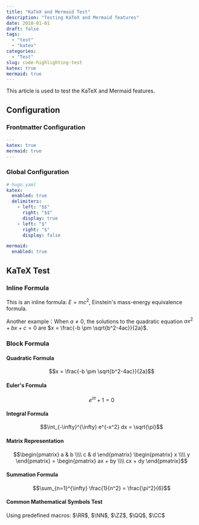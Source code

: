 ```yaml
---
title: "KaTeX and Mermaid Test"
description: "Testing KaTeX and Mermaid features"
date: 2010-01-01
draft: false
tags: 
  - "test"
  - "katex"
categories:
  - "Test"
slug: code-highlighting-test
katex: true
mermaid: true
---
```


This article is used to test the KaTeX and Mermaid features.

## Configuration

### Frontmatter Configuration
```yaml
---
katex: true
mermaid: true
---
```

### Global Configuration
```yaml
# hugo.yaml
katex:
  enabled: true
  delimiters: 
    - left: "$$"
      right: "$$"
      display: true
    - left: "$"
      right: "$"
      display: false

mermaid:
  enabled: true
```

## KaTeX Test

### Inline Formula

This is an inline formula: $E = mc^2$, Einstein's mass-energy equivalence formula.

Another example：When $a \neq 0$, the solutions to the quadratic equation $ax^2 + bx + c = 0$ are $x = \frac{-b \pm \sqrt{b^2-4ac}}{2a}$.

### Block Formula
#### Quadratic Formula
$$x = \frac{-b \pm \sqrt{b^2-4ac}}{2a}$$

#### Euler's Formula
$$e^{i\pi} + 1 = 0$$

#### Integral Formula
$$\int_{-\infty}^{\infty} e^{-x^2} dx = \sqrt{\pi}$$

#### Matrix Representation
$$\begin{pmatrix} a & b \\\\ c & d \end{pmatrix} \begin{pmatrix} x \\\\ y \end{pmatrix} = \begin{pmatrix} ax + by \\\\ cx + dy \end{pmatrix}$$

#### Summation Formula
$$\sum_{n=1}^{\infty} \frac{1}{n^2} = \frac{\pi^2}{6}$$

#### Common Mathematical Symbols Test
Using predefined macros: $\RR$, $\NN$, $\ZZ$, $\QQ$, $\CC$
